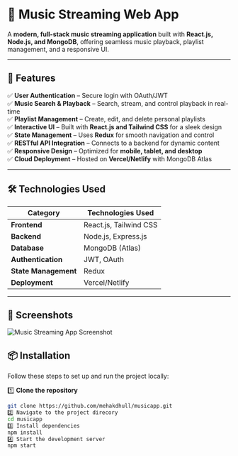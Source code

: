 # 🎵 Music Streaming Web App  

A **modern, full-stack music streaming application** built with **React.js, Node.js, and MongoDB**, offering seamless music playback, playlist management, and a responsive UI.

---

## 🚀 Features  
✅ **User Authentication** – Secure login with OAuth/JWT  
✅ **Music Search & Playback** – Search, stream, and control playback in real-time  
✅ **Playlist Management** – Create, edit, and delete personal playlists  
✅ **Interactive UI** – Built with **React.js and Tailwind CSS** for a sleek design  
✅ **State Management** – Uses **Redux** for smooth navigation and control  
✅ **RESTful API Integration** – Connects to a backend for dynamic content  
✅ **Responsive Design** – Optimized for **mobile, tablet, and desktop**  
✅ **Cloud Deployment** – Hosted on **Vercel/Netlify** with MongoDB Atlas  

---

## 🛠️ Technologies Used  

| Category         | Technologies Used  |
|-----------------|-------------------|
| **Frontend**    | React.js, Tailwind CSS |
| **Backend**     | Node.js, Express.js |
| **Database**    | MongoDB (Atlas) |
| **Authentication** | JWT, OAuth |
| **State Management** | Redux |
| **Deployment**  | Vercel/Netlify |

---

## 📸 Screenshots  

![Music Streaming App Screenshot](https://github.com/user-attachments/assets/cd44733c-40dc-449f-8c11-155b02cc5406)  

## 📦 Installation  

Follow these steps to set up and run the project locally:

1️⃣ **Clone the repository**  
```sh
git clone https://github.com/mehakdhull/musicapp.git
2️⃣ Navigate to the project direcory
cd musicapp
3️⃣ Install dependencies
npm install
4️⃣ Start the development server
npm start

